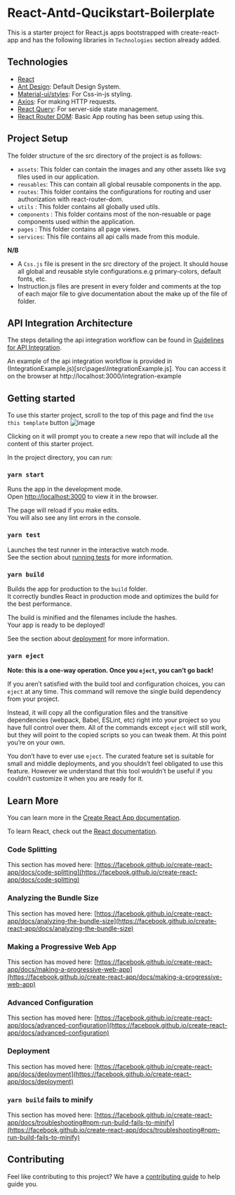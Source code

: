 # React-Antd-Qucikstart-Boilerplate

This is a starter project for React.js apps bootstrapped with create-react-app and has the following libraries in `Technologies` section already added.

## Technologies​

- [React](https://reactjs.org)
- [Ant Design](https://ant.design/): Default Design System.
- [Material-ui/styles](https://material-ui.com/styles/basics/): For Css-in-js styling.
- [Axios](https://github.com/axios/axios): For making HTTP requests.
- [React Query](https://react-query.tanstack.com): For server-side state management.
- [React Router DOM](https://reactrouter.com/web/guides/quick-start): Basic App routing has been setup using this.

## Project Setup

The folder structure of the src directory of the project is as follows:<br/>

- `assets`: This folder can contain the images and any other assets like svg files used in our application.
- `reusables`: This can contain all global reusable components in the app.
- `routes`: This folder contains the configurations for routing and user authorization with react-router-dom.
- `utils` : This folder contains all globally used utils.
- `components` : This folder contains most of the non-resuable or page components used within the application.
- `pages` : This folder contains all page views.
- `services`: This file contains all api calls made from this module.

**N/B**

- A `Css.js` file is present in the src directory of the project. It should house all global and reusable style configurations.e.g primary-colors, default fonts, etc.
- Instruction.js files are present in every folder and comments at the top of each major file to give documentation about the make up of the file of folder.

## API Integration Architecture​

The steps detailing the api integration workflow can be found in [Guidelines for API Integration](API_INTEGRATION.md).

An example of the api integration workflow is provided in (IntegrationExample.js)[src\pages\IntegrationExample.js]. You can access it on the browser at http://localhost:3000/integration-example

## Getting started

To use this starter project, scroll to the top of this page and find the `Use this template` button
![image](https://user-images.githubusercontent.com/37719470/111035156-66485f80-8419-11eb-964f-f6ceca0840c0.png)

Clicking on it will prompt you to create a new repo that will include all the content of this starter project.

In the project directory, you can run:

### `yarn start`

Runs the app in the development mode.\
Open [http://localhost:3000](http://localhost:3000) to view it in the browser.

The page will reload if you make edits.\
You will also see any lint errors in the console.

### `yarn test`

Launches the test runner in the interactive watch mode.\
See the section about [running tests](https://facebook.github.io/create-react-app/docs/running-tests) for more information.

### `yarn build`

Builds the app for production to the `build` folder.\
It correctly bundles React in production mode and optimizes the build for the best performance.

The build is minified and the filenames include the hashes.\
Your app is ready to be deployed!

See the section about [deployment](https://facebook.github.io/create-react-app/docs/deployment) for more information.

### `yarn eject`

**Note: this is a one-way operation. Once you `eject`, you can’t go back!**

If you aren’t satisfied with the build tool and configuration choices, you can `eject` at any time. This command will remove the single build dependency from your project.

Instead, it will copy all the configuration files and the transitive dependencies (webpack, Babel, ESLint, etc) right into your project so you have full control over them. All of the commands except `eject` will still work, but they will point to the copied scripts so you can tweak them. At this point you’re on your own.

You don’t have to ever use `eject`. The curated feature set is suitable for small and middle deployments, and you shouldn’t feel obligated to use this feature. However we understand that this tool wouldn’t be useful if you couldn’t customize it when you are ready for it.

## Learn More

You can learn more in the [Create React App documentation](https://facebook.github.io/create-react-app/docs/getting-started).

To learn React, check out the [React documentation](https://reactjs.org/).

### Code Splitting

This section has moved here: [https://facebook.github.io/create-react-app/docs/code-splitting](https://facebook.github.io/create-react-app/docs/code-splitting)

### Analyzing the Bundle Size

This section has moved here: [https://facebook.github.io/create-react-app/docs/analyzing-the-bundle-size](https://facebook.github.io/create-react-app/docs/analyzing-the-bundle-size)

### Making a Progressive Web App

This section has moved here: [https://facebook.github.io/create-react-app/docs/making-a-progressive-web-app](https://facebook.github.io/create-react-app/docs/making-a-progressive-web-app)

### Advanced Configuration

This section has moved here: [https://facebook.github.io/create-react-app/docs/advanced-configuration](https://facebook.github.io/create-react-app/docs/advanced-configuration)

### Deployment

This section has moved here: [https://facebook.github.io/create-react-app/docs/deployment](https://facebook.github.io/create-react-app/docs/deployment)

### `yarn build` fails to minify

This section has moved here: [https://facebook.github.io/create-react-app/docs/troubleshooting#npm-run-build-fails-to-minify](https://facebook.github.io/create-react-app/docs/troubleshooting#npm-run-build-fails-to-minify)

## Contributing

Feel like contributing to this project? We have a [contributing guide](./CONTRIBUTING.md) to help guide you.
